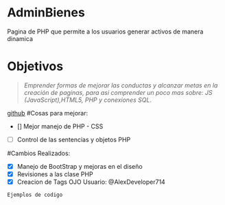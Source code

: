 # AdminBienes
Pagina de PHP que permite a los usuarios generar activos de manera
dinamica
# Objetivos
>*Emprender formas de mejorar las conductas y alcanzar metas
en la creación de paginas, para asi comprender un poco mas 
sobre: JS (JavaScript),HTML5, PHP y conexiones SQL*.

[github](www.github.com)
#Cosas para mejorar:
- [] Mejor manejo de PHP - CSS
- [ ] Control de las sentencias y objetos PHP

#Cambios Realizados:
- [x] Manejo de BootStrap y mejoras en el diseño
- [x] Revisiones a las clase PHP
- [x] Creacion de Tags OJO
Usuario: @AlexDeveloper714

`Ejemplos de codigo `